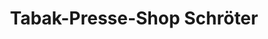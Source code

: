 ---
title: "Tabak-Presse-Shop Schröter"
url: /brandenburg-an-der-havel/tabak-presse-shop-schroeter/
shop: Kiosk
---
